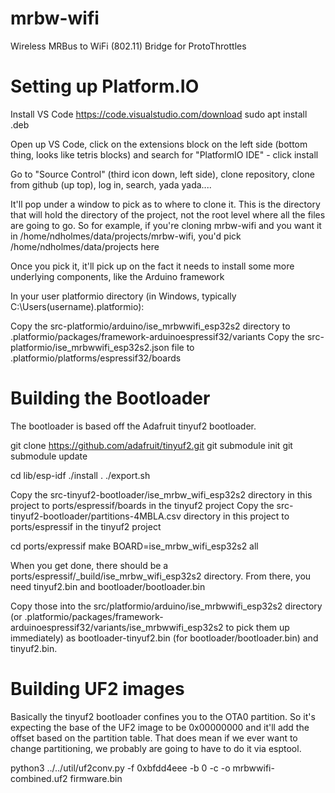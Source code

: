 # mrbw-wifi
Wireless MRBus to WiFi (802.11) Bridge for ProtoThrottles

# Setting up Platform.IO

Install VS Code
https://code.visualstudio.com/download
sudo apt install <name>.deb

Open up VS Code, click on the extensions block on the left side (bottom thing, looks like tetris blocks) and search for "PlatformIO IDE" - click install

Go to "Source Control" (third icon down, left side), clone repository, clone from github (up top), log in, search, yada yada....

It'll pop under a window to pick as to where to clone it.  This is the directory that will hold the directory of the project, not the root level where all the files are going to go.  So for example, if you're cloning mrbw-wifi and you want it in /home/ndholmes/data/projects/mrbw-wifi, you'd pick /home/ndholmes/data/projects here 

Once you pick it, it'll pick up on the fact it needs to install some more underlying components, like the Arduino framework

In your user platformio directory (in Windows, typically C:\Users\(username)\.platformio):

Copy the src-platformio/arduino/ise_mrbwwifi_esp32s2 directory to .platformio/packages/framework-arduinoespressif32/variants
Copy the src-platformio/ise_mrbwwifi_esp32s2.json file to .platformio/platforms/espressif32/boards 


# Building the Bootloader

The bootloader is based off the Adafruit tinyuf2 bootloader.

git clone https://github.com/adafruit/tinyuf2.git
git submodule init
git submodule update

cd lib/esp-idf
./install
. ./export.sh

Copy the src-tinyuf2-bootloader/ise_mrbw_wifi_esp32s2 directory in this project to ports/espressif/boards in the tinyuf2 project
Copy the src-tinyuf2-bootloader/partitions-4MBLA.csv directory in this project to ports/espressif in the tinyuf2 project

cd ports/expressif
make BOARD=ise_mrbw_wifi_esp32s2 all

When you get done, there should be a ports/espressif/_build/ise_mrbw_wifi_esp32s2 directory.  From there, you need tinyuf2.bin and bootloader/bootloader.bin

Copy those into the src/platformio/arduino/ise_mrbwwifi_esp32s2 directory (or .platformio/packages/framework-arduinoespressif32/variants/ise_mrbwwifi_esp32s2 to pick them up immediately) as bootloader-tinyuf2.bin (for bootloader/bootloader.bin) and tinyuf2.bin.

# Building UF2 images

Basically the tinyuf2 bootloader confines you to the OTA0 partition.  So it's expecting the base of the UF2 image to be 0x00000000 and it'll add the offset based on the partition table.  That does mean if we ever want to change partitioning, we probably are going to have to do it via esptool.  

python3 ../../util/uf2conv.py -f 0xbfdd4eee -b 0 -c -o mrbwwifi-combined.uf2 firmware.bin

